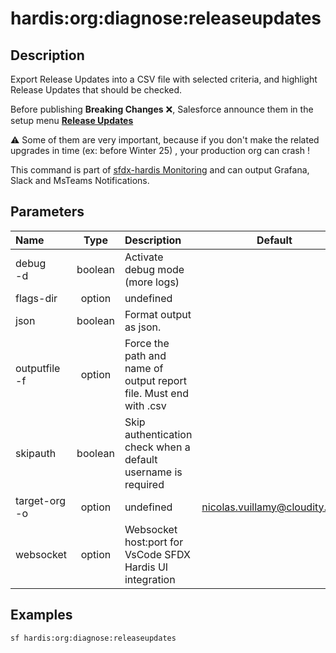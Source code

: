 <!-- This file has been generated with command 'sf hardis:doc:plugin:generate'. Please do not update it manually or it may be overwritten -->
# hardis:org:diagnose:releaseupdates

## Description

Export Release Updates into a CSV file with selected criteria, and highlight Release Updates that should be checked.

Before publishing **Breaking Changes** ❌, Salesforce announce them in the setup menu [**Release Updates**](https://help.salesforce.com/s/articleView?id=sf.release_updates.htm&type=5)

⚠️ Some of them are very important, because if you don't make the related upgrades in time (ex: before Winter 25) , your production org can crash !

This command is part of [sfdx-hardis Monitoring](https://sfdx-hardis.cloudity.com/salesforce-monitoring-release-updates/) and can output Grafana, Slack and MsTeams Notifications.


## Parameters

| Name              |  Type   | Description                                                       |             Default             | Required | Options |
|:------------------|:-------:|:------------------------------------------------------------------|:-------------------------------:|:--------:|:-------:|
| debug<br/>-d      | boolean | Activate debug mode (more logs)                                   |                                 |          |         |
| flags-dir         | option  | undefined                                                         |                                 |          |         |
| json              | boolean | Format output as json.                                            |                                 |          |         |
| outputfile<br/>-f | option  | Force the path and name of output report file. Must end with .csv |                                 |          |         |
| skipauth          | boolean | Skip authentication check when a default username is required     |                                 |          |         |
| target-org<br/>-o | option  | undefined                                                         | <nicolas.vuillamy@cloudity.com> |          |         |
| websocket         | option  | Websocket host:port for VsCode SFDX Hardis UI integration         |                                 |          |         |

## Examples

```shell
sf hardis:org:diagnose:releaseupdates
```


